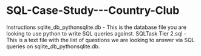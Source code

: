 # SQL-Case-Study---Country-Club

Instructions
sqlite_db_pythonsqlite.db - This is the database file you are looking to use python to write SQL queries against.
SQLTask Tier 2.sql - This is a text file with the list of questions we are looking to answer via SQL queries on sqlite_db_pythonsqlite.db.
